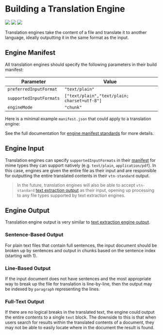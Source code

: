 # Building a Translation Engine

![](badge/API/Yes/green)
![](badge/Search/No/red)
![](badge/UI/Partial/yellow)

Translation engines take the content of a file and translate it to another language, ideally outputting it in the same format as the input.

## Engine Manifest

All translation engines should specify the following parameters in their build manifest:

| Parameter | Value |
| --------- | ----- |
| `preferredInputFormat` | `"text/plain"` |
| `supportedInputFormats` | `["text/plain","text/plain; charset=utf-8"]` |
| `engineMode` | `"chunk"` |

Here is a minimal example `manifest.json` that could apply to a translation engine:

[](manifest.example.json ':include :type=code json')

See the full documentation for [engine manifest standards](/developer/engines/standards/engine-manifest/) for more details.

## Engine Input

Translation engines can specify `supportedInputFormats` in their [manifest](/developer/engines/standards/engine-manifest/) for mime types they can support natively (e.g. `text/plain`, `application/pdf`).
In this case, engines are given the entire file as their input and are responsible for outputting the entire translated contents in their `vtn-standard` output.

> In the future, translation engines will also be able to accept `vtn-standard` [text extraction output](/developer/engines/cognitive/text/text-extraction/?id=engine-output) as their input, opening up processing to any file types supported by text extraction engines.

## Engine Output

Translation engine output is very similar to [text extraction engine output](/developer/engines/cognitive/text/text-extraction/?id=engine-output).

### Sentence-Based Output

For plain text files that contain full sentences, the input document should be broken up by sentences and output in chunks based on the sentence index (starting with 1).

[](vtn-standard-sentence.example.json ':include :type=code json')

### Line-Based Output

If the input document does not have sentences and the most appropriate way to break up the file for translation is line-by-line, then the output may be indexed by `paragraph` representing the lines.

[](vtn-standard-line.example.json ':include :type=code json')

### Full-Text Output

If there are no logical breaks in the translated text, the engine could output the entire contents to a single `text` block.
The downside to this is that when users search for results within the translated contents of a document, they may not be able to easily locate where in the document the result is found.

[](vtn-standard-block.example.json ':include :type=code json')
